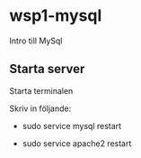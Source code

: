 # wsp1-mysql

Intro till MySql

## Starta server

 Starta terminalen 
 
 Skriv in följande:
 
   * sudo service mysql restart
    
   * sudo service apache2 restart
